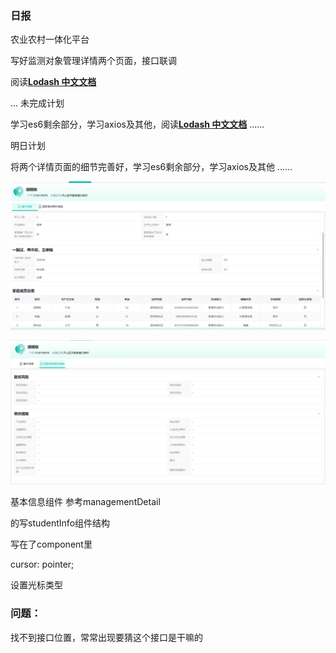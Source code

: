 ### 日报

农业农村一体化平台

写好监测对象管理详情两个页面，接口联调

阅读[**Lodash 中文文档**](https://www.lodashjs.com/)

...
未完成计划

学习es6剩余部分，学习axios及其他，阅读[**Lodash 中文文档**](https://www.lodashjs.com/)
......

明日计划

将两个详情页面的细节完善好，学习es6剩余部分，学习axios及其他
......











![image-20230704211021662](7_4.assets/image-20230704211021662.png)



![image-20230704211058969](7_4.assets/image-20230704211058969.png)

基本信息组件 参考managementDetail  

的写studentInfo组件结构

写在了component里





 cursor: pointer;

设置光标类型





### 问题：

找不到接口位置，常常出现要猜这个接口是干嘛的





     <div class="state-label state-taskStatus-red">